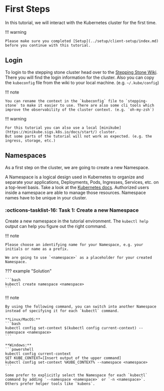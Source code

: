 # First Steps
In this tutorial, we will interact with the Kubernetes cluster for the first time.

!!! warning

    Please make sure you completed [Setup](../setup/client-setup/index.md) before you continue with this tutorial.

## Login
To login to the stepping stone cluster head over to the [Stepping Stone Wiki](https://wiki.golog.ch/wiki/Category:Customer:_Golog_AG).
There you will find the login information for the cluster.
Also you can copy the `kubeconfig` file from the wiki to your local machine. (e.g. `~/.kube/config`)

!!! note

    You can rename the context in the `kubeconfig` file to `stepping-stone` to make it easier to use. There are also some cli tools which improve the observability of the cluster context. (e.g. `oh-my-zsh`)

!!! warning

    For this tutorial you can also use a local [minikube](https://minikube.sigs.k8s.io/docs/start/) cluster.
    But some parts of the tutorial will not work as expected. (e.g. the ingress, storage, etc.)

## Namespaces
As a first step on the cluster, we are going to create a new Namespace.

A Namespace is a logical design used in Kubernetes to organize and separate your applications, Deployments, Pods, Ingresses, Services, etc. on a top-level basis. 
Take a look at the [Kubernetes docs](https://kubernetes.io/docs/concepts/overview/working-with-objects/namespaces/). 
Authorized users inside a namespace are able to manage those resources. 
Namespace names have to be unique in your cluster.

### :octicons-tasklist-16: **Task 1**: Create a new Namespace
Create a new namespace in the tutorial environment. 
The `kubectl help` output can help you figure out the right command.

!!! note
    
    Please choose an identifying name for your Namespace, e.g. your initials or name as a prefix.

    We are going to use `<namespace>` as a placeholder for your created Namespace.

??? example "Solution"

    ```bash
    kubectl create namespace <namespace>
    ```

!!! note

    By using the following command, you can switch into another Namespace instead of specifying it for each `kubectl` command.

    **Linux/MacOS:**
    ```bash
    kubectl config set-context $(kubectl config current-context) --namespace <namespace>
    ```

    **Windows:**
    ```powershell
    kubectl config current-context
    SET KUBE_CONTEXT=[Insert output of the upper command]
    kubectl config set-context %KUBE_CONTEXT% --namespace <namespace>
    ```

    Some prefer to explicitly select the Namespace for each `kubectl` command by adding `--namespace <namespace>` or `-n <namespace>`. 
    Others prefer helper tools like `kubens`.
